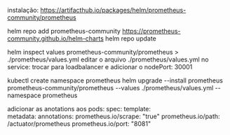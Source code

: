 instalação: https://artifacthub.io/packages/helm/prometheus-community/prometheus

helm repo add prometheus-community https://prometheus-community.github.io/helm-charts
helm repo update

helm inspect values prometheus-community/prometheus > ./prometheus/values.yml
editar o arquivo ./prometheus/values.yml
    no service: trocar para loadbalancer e adicionar o nodePort: 30001

kubectl create namespace prometheus
helm upgrade --install prometheus prometheus-community/prometheus --values ./prometheus/values.yml --namespace prometheus

adicionar as anotations aos pods:
spec:
    template:   
        metadata:
            annotations:
                prometheus.io/scrape: "true"
                prometheus.io/path: /actuator/prometheus
                prometheus.io/port: "8081"